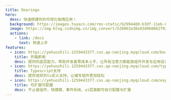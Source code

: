 ```yaml
---
title: Dooringx
hero:
  desc: 快速搭建你的可视化拖拽应用！
  background: https://images.tuyacn.com/rms-static/b2994480-b3df-11eb-8b85-1990e48a4eb7-1620905892040.png?tyName=210513docs_bg.png
  image: https://img-blog.csdnimg.cn/img_convert/520863a38a93d960862f92c805bc97cc.png#pic_center
  actions:
    - link: /docs
      text: 快速上手
features:
  - icon: https://yehuozhili-1259443377.cos.ap-nanjing.myqcloud.com/boxes.png
    title: 开箱即用
    desc: 提供的底层能力，帮助开发者零成本上手，让所有注意力都能放组件开发与应用设计上
  - icon: https://yehuozhili-1259443377.cos.ap-nanjing.myqcloud.com/typescript.png
    title: Typescript支持
    desc: 提供良好的ts定义支持，让编写组件更加轻松 
  - icon: https://yehuozhili-1259443377.cos.ap-nanjing.myqcloud.com/expand.png
    title: 可扩展可配置
    desc: 不止是组件，快捷键、事件系统、ui层面都可自行配置与扩展
---
```

